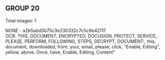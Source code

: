 ## GROUP 20
Total images: 1  

NONE - a2b5abd3b75c3e230332c7c5c9e42117  
OCR: THIS, DOCUMENT, ENCRYPTED, DOCUSIGN, PROTECT, SERVICE, PLEASE, PERFORM, FOLLOWING, STEPS, DECRYPT, DOCUMENT:, this, document, downloaded, from, your, email, please, click, "Enable, Editing", yellow, above, Once, have, Enable, Editing, Content"  

